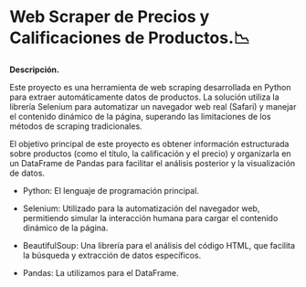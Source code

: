 # Web Scraper de Precios y Calificaciones de Productos.📉

**Descripción.**

Este proyecto es una herramienta de web scraping desarrollada en Python para extraer automáticamente datos de productos. La solución utiliza la librería Selenium para automatizar un navegador web real (Safari) y manejar el contenido dinámico de la página, superando las limitaciones de los métodos de scraping tradicionales.

El objetivo principal de este proyecto es obtener información estructurada sobre productos (como el título, la calificación y el precio) y organizarla en un DataFrame de Pandas para facilitar el análisis posterior y la visualización de datos.

* Python: El lenguaje de programación principal.

* Selenium: Utilizado para la automatización del navegador web, permitiendo simular la interacción humana para cargar el contenido dinámico de la página.

* BeautifulSoup: Una librería para el análisis del código HTML, que facilita la búsqueda y extracción de datos específicos.

* Pandas: La utilizamos para el DataFrame.
